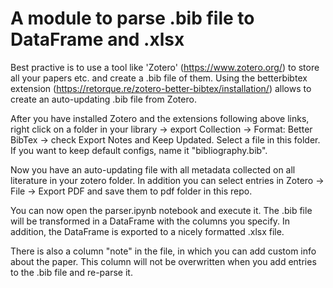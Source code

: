 # A module to parse .bib file to DataFrame and .xlsx

Best practive is to use a tool like 'Zotero' (https://www.zotero.org/) to store all your papers etc. and create a .bib file of them. Using the betterbibtex extension (https://retorque.re/zotero-better-bibtex/installation/) allows to create an auto-updating .bib file from Zotero.

After you have installed Zotero and the extensions following above links, right click on a folder in your library -> export Collection -> Format: Better BibTex -> check Export Notes and Keep Updated.
Select a file in this folder. If you want to keep default configs, name it "bibliography.bib". 

Now you have an auto-updating file with all metadata collected on all literature in your zotero folder.
In addition you can select entries in Zotero -> File -> Export PDF and save them to pdf folder in this repo.

You can now open the parser.ipynb notebook and execute it. The .bib file will be transformed in a DataFrame with the columns you specify.
In addition, the DataFrame is exported to a nicely formatted .xlsx file.

There is also a column "note" in the file, in which you can add custom info about the paper. This column will not be overwritten when you add entries to the .bib file and re-parse it.
